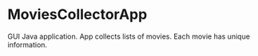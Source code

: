 # MoviesCollectorApp

GUI Java application. App collects lists of movies. Each movie has unique information. 
